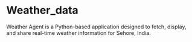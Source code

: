 # Weather_data
Weather Agent is a Python-based application designed to fetch, display, and share real-time weather information for Sehore, India. 
